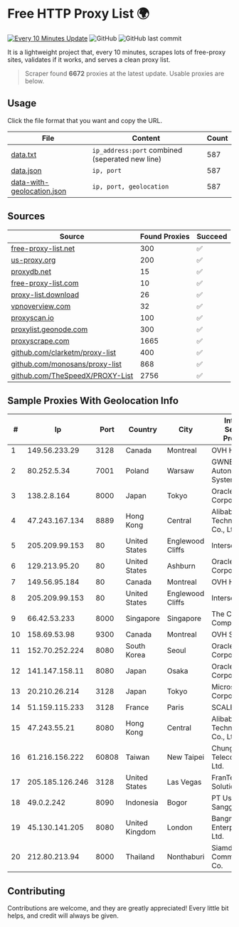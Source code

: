 
# Free HTTP Proxy List 🌍

[![Every 10 Minutes Update](https://github.com/mertguvencli/http-proxy-list/actions/workflows/main.yml/badge.svg?branch=main)](https://github.com/mertguvencli/http-proxy-list/actions/workflows/main.yml)
![GitHub](https://img.shields.io/github/license/mertguvencli/http-proxy-list)
![GitHub last commit](https://img.shields.io/github/last-commit/mertguvencli/http-proxy-list)

It is a lightweight project that, every 10 minutes, scrapes lots of free-proxy sites, validates if it works, and serves a clean proxy list.


> Scraper found **6672** proxies at the latest update. Usable proxies are below.

## Usage

Click the file format that you want and copy the URL.


|File|Content|Count|
|----|-------|-----|
|[data.txt](https://raw.githubusercontent.com/mertguvencli/http-proxy-list/main/proxy-list/data.txt)|`ip_address:port` combined (seperated new line)|587|
|[data.json](https://raw.githubusercontent.com/mertguvencli/http-proxy-list/main/proxy-list/data.json)|`ip, port`|587|
|[data-with-geolocation.json](https://raw.githubusercontent.com/mertguvencli/http-proxy-list/main/proxy-list/data-with-geolocation.json)|`ip, port, geolocation`|587|

## Sources

|Source|Found Proxies|Succeed|
|------|-------------|-------|
|[free-proxy-list.net](https://free-proxy-list.net)|300|✅|
|[us-proxy.org](https://www.us-proxy.org)|200|✅|
|[proxydb.net](http://proxydb.net)|15|✅|
|[free-proxy-list.com](https://free-proxy-list.com/?page=&port=&type%5B%5D=http&type%5B%5D=https&up_time=0&search=Search)|10|✅|
|[proxy-list.download](https://www.proxy-list.download/HTTP)|26|✅|
|[vpnoverview.com](https://vpnoverview.com/privacy/anonymous-browsing/free-proxy-servers)|32|✅|
|[proxyscan.io](https://www.proxyscan.io)|100|✅|
|[proxylist.geonode.com](https://proxylist.geonode.com/api/proxy-list?limit=300&page=1&sort_by=lastChecked&sort_type=desc&protocols=http,https)|300|✅|
|[proxyscrape.com](https://api.proxyscrape.com/v2/?request=displayproxies&protocol=http&timeout=10000&country=all&ssl=all&anonymity=all)|1665|✅|
|[github.com/clarketm/proxy-list](https://raw.githubusercontent.com/clarketm/proxy-list/master/proxy-list-raw.txt)|400|✅|
|[github.com/monosans/proxy-list](https://raw.githubusercontent.com/monosans/proxy-list/main/proxies/http.txt)|868|✅|
|[github.com/TheSpeedX/PROXY-List](https://raw.githubusercontent.com/TheSpeedX/PROXY-List/master/http.txt)|2756|✅|


## Sample Proxies With Geolocation Info

|#|Ip|Port|Country|City|Internet Service Provider|
|-|--|----|-------|----|-------------------------|
|1|149.56.233.29|3128|Canada|Montreal|OVH Hosting|
|2|80.252.5.34|7001|Poland|Warsaw|GWNET Autonomus System|
|3|138.2.8.164|8000|Japan|Tokyo|Oracle Corporation|
|4|47.243.167.134|8889|Hong Kong|Central|Alibaba (US) Technology Co., Ltd.|
|5|205.209.99.153|80|United States|Englewood Cliffs|Interserver, Inc|
|6|129.213.95.20|80|United States|Ashburn|Oracle Corporation|
|7|149.56.95.184|80|Canada|Montreal|OVH Hosting|
|8|205.209.99.153|80|United States|Englewood Cliffs|Interserver, Inc|
|9|66.42.53.233|8000|Singapore|Singapore|The Constant Company|
|10|158.69.53.98|9300|Canada|Montreal|OVH SAS|
|11|152.70.252.224|8080|South Korea|Seoul|Oracle Corporation|
|12|141.147.158.11|8080|Japan|Osaka|Oracle Corporation|
|13|20.210.26.214|3128|Japan|Tokyo|Microsoft Corporation|
|14|51.159.115.233|3128|France|Paris|SCALEWAY|
|15|47.243.55.21|8080|Hong Kong|Central|Alibaba (US) Technology Co., Ltd.|
|16|61.216.156.222|60808|Taiwan|New Taipei|Chunghwa Telecom Co., Ltd.|
|17|205.185.126.246|3128|United States|Las Vegas|FranTech Solutions|
|18|49.0.2.242|8090|Indonesia|Bogor|PT Usaha Adi Sanggoro|
|19|45.130.141.205|8080|United Kingdom|London|Bangmod Enterprise Co., Ltd.|
|20|212.80.213.94|8000|Thailand|Nonthaburi|Siamdata Communication Co.|



## Contributing

Contributions are welcome, and they are greatly appreciated! Every
little bit helps, and credit will always be given.

